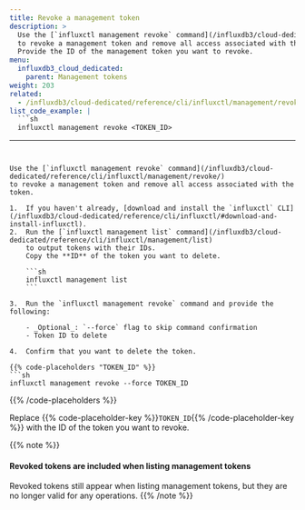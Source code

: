 ```yaml
---
title: Revoke a management token
description: >
  Use the [`influxctl management revoke` command](/influxdb3/cloud-dedicated/reference/cli/influxctl/management/revoke/)
  to revoke a management token and remove all access associated with the token.
  Provide the ID of the management token you want to revoke.
menu:
  influxdb3_cloud_dedicated:
    parent: Management tokens
weight: 203
related:
  - /influxdb3/cloud-dedicated/reference/cli/influxctl/management/revoke/
list_code_example: |
  ```sh
  influxctl management revoke <TOKEN_ID>
  ```
---
```


Use the [`influxctl management revoke` command](/influxdb3/cloud-dedicated/reference/cli/influxctl/management/revoke/)
to revoke a management token and remove all access associated with the token.

1.  If you haven't already, [download and install the `influxctl` CLI](/influxdb3/cloud-dedicated/reference/cli/influxctl/#download-and-install-influxctl).
2.  Run the [`influxctl management list` command](/influxdb3/cloud-dedicated/reference/cli/influxctl/management/list)
    to output tokens with their IDs.
    Copy the **ID** of the token you want to delete.

    ```sh
    influxctl management list
    ```

3.  Run the `influxctl management revoke` command and provide the following:

    - _Optional_: `--force` flag to skip command confirmation
    - Token ID to delete

4.  Confirm that you want to delete the token.

{{% code-placeholders "TOKEN_ID" %}}
```sh
influxctl management revoke --force TOKEN_ID
```
{{% /code-placeholders %}}

Replace {{% code-placeholder-key %}}`TOKEN_ID`{{% /code-placeholder-key %}} with
the ID of the token you want to revoke.

{{% note %}}
#### Revoked tokens are included when listing management tokens

Revoked tokens still appear when listing management tokens, but they are no
longer valid for any operations.
{{% /note %}}
